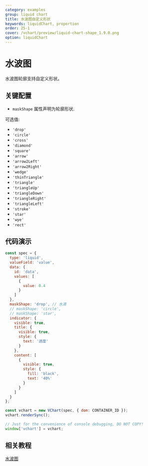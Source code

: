 ```yaml
---
category: examples
group: liquid chart
title: 水波图自定义形状
keywords: liquidChart, proportion
order: 25-1
cover: /vchart/preview/liquid-chart-shape_1.9.0.png
option: liquidChart
---
```


# 水波图

水波图轮廓支持自定义形状。

## 关键配置

- `maskShape` 属性声明为轮廓形状.

可选值:

- `'drop'`
- `'circle'`
- `'cross'`
- `'diamond'`
- `'square'`
- `'arrow'`
- `'arrow2Left'`
- `'arrow2Right'`
- `'wedge'`
- `'thinTriangle'`
- `'triangle'`
- `'triangleUp'`
- `'triangleDown'`
- `'triangleRight'`
- `'triangleLeft'`
- `'stroke'`
- `'star'`
- `'wye'`
- `'rect'`

## 代码演示

```javascript livedemo
const spec = {
  type: 'liquid',
  valueField: 'value',
  data: {
    id: 'data',
    values: [
      {
        value: 0.4
      }
    ]
  },
  maskShape: 'drop', // 水滴
  // maskShape: 'circle',
  // maskShape: 'star',
  indicator: {
    visible: true,
    title: {
      visible: true,
      style: {
        text: '进度'
      }
    },
    content: [
      {
        visible: true,
        style: {
          fill: 'black',
          text: '40%'
        }
      }
    ]
  }
};

const vchart = new VChart(spec, { dom: CONTAINER_ID });
vchart.renderSync();

// Just for the convenience of console debugging, DO NOT COPY!
window['vchart'] = vchart;
```

## 相关教程

[水波图](link)
